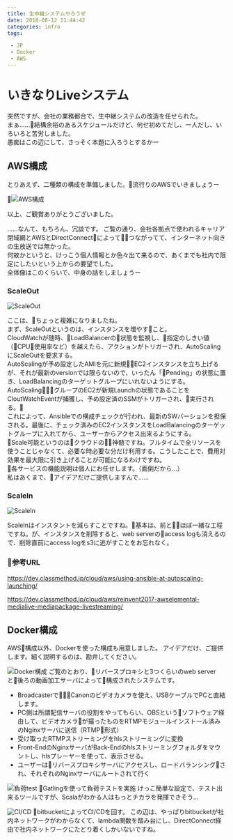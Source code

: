 ```yaml
---
title: 生中継システムやろうぜ
date: 2018-08-12 11:44:42
categories: infra
tags:

 - JP
 - Docker
 - AWS
---
```


# いきなりLiveシステム
突然ですが、会社の業務都合で、生中継システムの改造を任せられた。  
まぁ……結構余裕のあるスケジュールだけど、何せ初めてだし、一人だし、いろいろと苦労しました。  
愚痴はこの辺にして、さっそく本題に入ろうとするかー
<!--more-->

## AWS構成
とりあえず、二種類の構成を準備しました。流行りのAWSでいきましょうー

![AWS構成](http://wx1.sinaimg.cn/mw690/735d420agy1fu6s582j06j21400p07ba.jpg)

以上、ご観賞ありがとうございました。

……なんて、もちろん、冗談です。
ご覧の通り、会社各拠点で使われるキャリア閉域網とAWSとDirectConnectによってつながってて、インターネット向きの生放送では無かった。  
何故かというと、けっこう個人情報とか色々出て来るので、あくまでも社内で限定にしたいという上からの要望でした。  
全体像はこのくらいで、中身の話をしましょうー

### ScaleOut
![ScaleOut](http://wx3.sinaimg.cn/mw690/735d420agy1fu6s5694nsj21400p00yh.jpg)

ここは、ちょっと複雑になりましたね。  
まず、ScaleOutというのは、インスタンスを増やすこと。  
CloudWatchが随時、LoadBalancerの状態を監視し、指定のしきい値（CPU使用率など）を越えたら、アクションがトリガーされ、AutoScalingにScaleOutを要求する。  
AutoScalingが予め設定したAMIを元に新規EC2インスタンスを立ち上げるが、それが最新のversionでは限らないので、いったん「Pending」の状態に置き、LoadBalancingのターゲットグループにいれないようにする。  
AutoScalingグループのEC2が新規Launchの状態であることをCloutWatchEventが捕獲し、予め設定済のSSMがトリガーされ、実行される。  
これによって、Ansibleでの構成チェックが行われ、最新のSWバーションを担保される。最後に、チェック済みのEC2インスタンスをLoadBalancingのターゲットグループに入れてから、ユーザーからアクセス出来るようにする。  
Scale可能というのはクラウドの神髄ですね。フルタイムで全リソースを使うことじゃなくて、必要な時必要な分だけ利用する。こうしたことで、費用対効果を最大限に引き上げることが可能になるわけですね。  
各サービスの機能説明は個人にお任せします。（面倒だから…）  
私はあくまで、アイデアだけご提供しますんで……  


### ScaleIn
![ScaleIn](http://wx4.sinaimg.cn/mw690/735d420agy1fu6s56znx8j21400p044k.jpg)

ScaleInはインスタントを減らすことですね。基本は、前とほぼ一緒な工程ですね。が、インスタンスを削除すると、web serverのaccess logも消えるので、削除直前にaccess logをs3に逃がすことをお忘れなく。


### 参考URL
https://dev.classmethod.jp/cloud/aws/using-ansible-at-autoscaling-launching/

https://dev.classmethod.jp/cloud/aws/reinvent2017-awselemental-medialive-mediapackage-livestreaming/


## Docker構成
AWS構成以外、Dockerを使った構成も用意しました。
アイデアだけ、ご提供します。細く説明するのは、勘弁してください。

![Docker構成](http://wx4.sinaimg.cn/mw690/735d420agy1fu6s60heuxj21400p07bc.jpg)
ご覧のとおり、リバースプロキシと3つくらいのweb serverと後ろの動画加工サーバによって構成されたシステムです。  
- BroadcasterでCanonのビデオカメラを使え、USBケーブルでPCと直結します。  
- PC側は所謂配信サーバの役割をやってもらい、OBSというソフトウェア経由して、ビデオカメラが撮ったものをRTMPモジュールインストール済みのNginxサーバに送信（RTMP形式）  
- 受け取ったRTMPストリーミングをhlsストリーミングに変換  
- Front-EndのNginxサーバがBack-Endのhlsストリーミングフォルダをマウントし、hlsプレーヤーを使って、表示させる。  
- ユーザーはリバースプロキシサーバにアクセスし、ロードバランシングされ、それぞれのNginxサーバにルートされて行く  

![負荷test](http://wx2.sinaimg.cn/mw690/735d420agy1fu6s6183u0j21400p00zq.jpg)
Gatlingを使って負荷テストを実施
けっこ簡単な設定で、テスト出来るツールですが、Scalaがわかる人はもっとチカラを発揮できそう…


![CI/CD](http://wx2.sinaimg.cn/mw690/735d420agy1fu6s61zansj21400p0n55.jpg)
bitbucketによってCI/CDを回す。
この辺は、やっぱりbitbucketが社内ネットワークがわからなくて、lambda関数を踏み台にし、DirectConnect経由で社内ネットワークにたどり着くしかいないですね。
